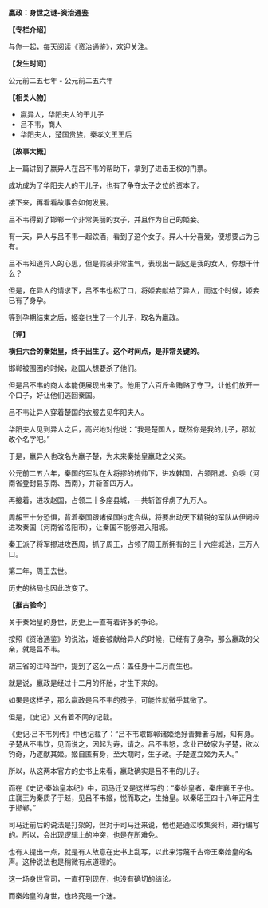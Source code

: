 **嬴政：身世之谜-资治通鉴**

**【专栏介绍】**

与你一起，每天阅读《资治通鉴》，欢迎关注。

**【发生时间】**

公元前二五七年 - 公元前二五六年

**【相关人物】**

- 嬴异人，华阳夫人的干儿子
- 吕不韦，商人
- 华阳夫人，楚国贵族，秦孝文王王后

**【故事大概】**

上一篇讲到了嬴异人在吕不韦的帮助下，拿到了进击王权的门票。

成功成为了华阳夫人的干儿子，也有了争夺太子之位的资本了。

接下来，再看看故事会如何发展。

吕不韦得到了邯郸一个非常美丽的女子，并且作为自己的姬妾。

有一天，异人与吕不韦一起饮酒，看到了这个女子。异人十分喜爱，便想要占为己有。

吕不韦知道异人的心思，但是假装非常生气，表现出一副这是我的女人，你想干什么？

但是，在异人的请求下，吕不韦也松了口，将姬妾献给了异人，而这个时候，姬妾已有了身孕。

等到孕期结束之后，姬妾也生了一个儿子，取名为嬴政。

**【评】**

**横扫六合的秦始皇，终于出生了。这个时间点，是非常关键的。**

邯郸被围困的时候，赵国人想要杀了他们。

但是吕不韦的商人本能便展现出来了。他用了六百斤金贿赂了守卫，让他们放开一个口子，好让他们逃回秦国。

吕不韦让异人穿着楚国的衣服去见华阳夫人。

华阳夫人见到异人之后，高兴地对他说：“我是楚国人，既然你是我的儿子，那就改个名字吧。”

于是，嬴异人也改名为嬴子楚，为未来秦始皇嬴政之父亲。

公元前二五六年，秦国的军队在大将摎的统帅下，进攻韩国，占领阳城、负黍（河南省登封县东南、西南），并斩首四万人。

再接着，进攻赵国，占领二十多座县城，一共斩首俘虏了九万人。

周赧王十分恐惧，背着秦国跟诸侯国约定合纵，将要出动天下精锐的军队从伊阙经进攻秦国（河南省洛阳市），让秦国不能够进入阳城。

秦王派了将军摎进攻西周，抓了周王，占领了周王所拥有的三十六座城池，三万人口。

第二年，周王去世。

历史的格局也因此改变了。

**【推古验今】**

关于秦始皇的身世，历史上一直有着许多的争论。

按照《资治通鉴》的说法，姬妾被献给异人的时候，已经有了身孕，那么嬴政的父亲，就是吕不韦。

胡三省的注释当中，提到了这么一点：盖任身十二月而生也。

就是说，嬴政是经过十二月的怀胎，才生下来的。

如果是这样子，那么嬴政是吕不韦的孩子，可能性就微乎其微了。

但是，《史记》又有着不同的记载。

《史记·吕不韦列传》中也记载了：“吕不韦取邯郸诸姬绝好善舞者与居，知有身。子楚从不韦饮，见而说之，因起为寿，请之。吕不韦怒，念业已破家为子楚，欲以钓奇，乃遂献其姬。姬自匿有身，至大期时，生子政。子楚遂立姬为夫人。”

所以，从这两本官方的史书上来看，嬴政确实是吕不韦的儿子。

而在《史记·秦始皇本纪》中，司马迁又是这样写的：“秦始皇者，秦庄襄王子也。庄襄王为秦质子于赵，见吕不韦姬，悦而取之，生始皇。以秦昭王四十八年正月生于邯郸。”

司马迁前后的说法是打架的，但对于司马迁来说，他也是通过收集资料，进行编写的。所以，会出现逻辑上的冲突，也是在所难免。

也有人提出一点，就是有人故意在史书上乱写，以此来污蔑千古帝王秦始皇的名声。这种说法也是稍微有点道理的。

这一场身世官司，一直打到现在，也没有确切的结论。

而秦始皇的身世，也终究是一个迷。